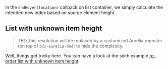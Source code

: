 In the `dndHover(location)` callback on list container, we simply calculate the intended new index based on source element height.

## List with unknown item height

> TBD, this resolution will be replaced by a customized Aurelia repeater (on top of `bcx-aurelia-dnd`) to hide the complexity.

Well, things get tricky here. You can have a look at the sixth example [re-order list with unknown item height](#//order-flex).
